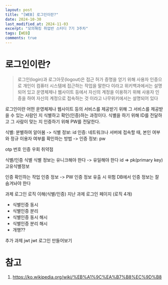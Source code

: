```yaml
---
layout: post
title: "[WEB] 로그인이란?"
date: 2024-10-30
last_modified_at: 2024-11-03
excerpt: "모의해킹 취업반 스터디 7기 3주차"
tags: [WEB]
comments: true
---
```


# 로그인이란?
> 로그인(login)과 로그아웃(logout)은 접근 허가 증명을 얻기 위해 사용자 인증으로 개인이 컴퓨터 시스템에 접근하는 작업을 말한다
이라고 위키백과에서는 설명되어 있고
> 운영체제나 웹사이트 등에서 자신의 계정을 이용하기 위해 사용자 인증을 하여 자신의 계정으로 접속하는 것
이라고 나무위키에서는 설명되어 있다

로그인이란 어떤 운영체제나 웹사이트 등의 서비스를 제공받기 위해 그 서비스를 제공받을 수 있는 사람인 지 식별하고 확인(인증)하는 과정이다.
식별을 하기 위해 ID를 전달하고
그 사람이 맞는 지 인증하기 위해 PW를 전달한다.

식별: 분별하여 알아봄 -> 식별 정보: id
인증: 네트워크나 서버에 접속할 때, 본인 여부와 정규 이용자 여부를 확인하는 방법 -> 인증 정보: pw

otp 번호 인증 우회 취약점

식별/인증
식별
식별 정보는 유니크해야 한다 -> 유일해야 한다
id => pk(primary key)
고유식별정보

인증
확인하는 작업
인증 정보 -> PW
인증 정보 유출 시 위험
DB에서 인증 정보는 잘 숨겨놔야 한다

과제
로그인 로직 이해(식별/인증)
지난 과제
로그인 페이지 (로직 4개)
- 식별인증 동시
- 식별인증 분리
- 식별인증 동시 해시
- 식별인증 분리 해시
- 개행??

추가 과제
jwt
jwt 로그인 만들어보기

# 참고
1. https://ko.wikipedia.org/wiki/%EB%A1%9C%EA%B7%B8%EC%9D%B8
